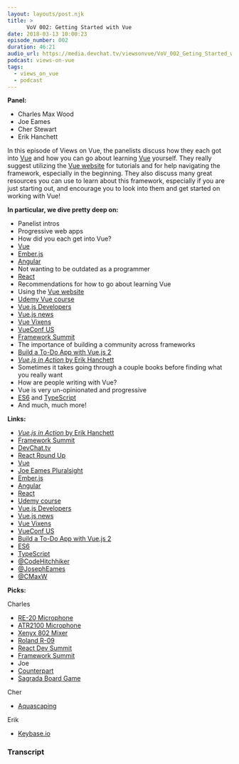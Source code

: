```yaml
---
layout: layouts/post.njk
title: >
      VoV 002: Getting Started with Vue
date: 2018-03-13 10:00:23
episode_number: 002
duration: 46:21
audio_url: https://media.devchat.tv/viewsonvue/VoV_002_Geting_Started_with_Vue.mp3
podcast: views-on-vue
tags: 
  - views_on_vue
  - podcast
---
```


 **Panel:**

- Charles Max Wood
- Joe Eames 
- Cher Stewart
- Erik Hanchett

In this episode of Views on Vue, the panelists discuss how they each got into [Vue](https://vuejs.org/) and how you can go about learning [Vue](https://vuejs.org/) yourself. They really suggest utilizing the [Vue website](https://vuejs.org/) for tutorials and for help navigating the framework, especially in the beginning. They also discuss many great resources you can use to learn about this framework, especially if you are just starting out, and encourage you to look into them and get started on working with Vue!

**In particular, we dive pretty deep on:**

- Panelist intros
- Progressive web apps
- How did you each get into Vue?
- [Vue](https://vuejs.org/)
- [Ember.js](https://www.emberjs.com/)
- [Angular](https://angular.io/)
- Not wanting to be outdated as a programmer
- [React](https://reactjs.org/)
- Recommendations for how to go about learning Vue
- Using the [Vue website](https://vuejs.org/)
- [Udemy Vue course](https://www.udemy.com/vuejs-2-the-complete-guide/)
- [Vue.js Developers](https://vuejsdevelopers.com/)
- [Vue.js news](https://www.getrevue.co/profile/vuenewsletter)
- [Vue Vixens](https://vuevixens.org/)
- [VueConf US](http://us.vuejs.org/)
- [Framework Summit](https://www.frameworksummit.com/)
- The importance of building a community across frameworks
- [Build a To-Do App with Vue.js 2](https://scotch.io/tutorials/build-a-to-do-app-with-vue-js-2)
- [_Vue.js in Action_ by Erik Hanchett](https://www.amazon.com/Vue-js-Action-Eric-Hanchett/dp/1617294624)
- Sometimes it takes going through a couple books before finding what you really want
- How are people writing with Vue?
- Vue is very un-opinionated and progressive
- [ES6](https://es6.io/) and [TypeScript](https://www.typescriptlang.org/) 
- And much, much more!

**Links:**

- [_Vue.js in Action_ by Erik Hanchett](https://www.amazon.com/Vue-js-Action-Eric-Hanchett/dp/1617294624)
- [Framework Summit](https://www.frameworksummit.com/)
- [DevChat.tv](https://devchat.tv/)
- [React Round Up](https://devchat.tv/react-round-up)
- [Vue](https://vuejs.org/)
- [Joe Eames Pluralsight](https://www.pluralsight.com/authors/joe-eames)
- [Ember.js](https://www.emberjs.com/)
- [Angular](https://angular.io/)
- [React](https://reactjs.org/)
- [Udemy course](https://www.udemy.com/vuejs-2-the-complete-guide/)
- [Vue.js Developers](https://vuejsdevelopers.com/)
- [Vue.js news](https://www.getrevue.co/profile/vuenewsletter)
- [Vue Vixens](https://vuevixens.org/)
- [VueConf US](http://us.vuejs.org/)
- [Build a To-Do App with Vue.js 2](https://scotch.io/tutorials/build-a-to-do-app-with-vue-js-2)
- [ES6](https://es6.io/)
- [TypeScript](https://www.typescriptlang.org/)
- [@CodeHitchhiker](https://twitter.com/codehitchhiker?lang=en)
- [@JosephEames](https://twitter.com/josepheames?lang=en)
- [@CMaxW](https://twitter.com/cmaxw?ref_src=twsrc%255Egoogle%257Ctwcamp%255Eserp%257Ctwgr%255Eauthor)

**Picks:**

Charles

- [RE-20 Microphone](https://www.amazon.com/Electro-Voice-RE-20-Cardioid-Microphone/dp/B000Z7LLQ0)
- [ATR2100 Microphone](https://www.amazon.com/Audio-Technica-ATR2100-USB-Cardioid-Dynamic-Microphone/dp/B004QJOZS4)
- [Xenyx 802 Mixer](https://www.amazon.com/Behringer-802-Premium-8-Input-Preamps/dp/B000J5XS3C)
- [Roland R-09](https://www.roland.com/us/products/r-09/)
- [React Dev Summit](https://reactdevsummit.com/)
- [Framework Summit](https://www.frameworksummit.com/)
- Joe
- [Counterpart](http://www.imdb.com/title/tt4643084/)
- [Sagrada Board Game](https://www.amazon.com/Floodgate-Games-Sagrada-Board-Game/dp/B01MTG2QY2)

Cher

- [Aquascaping](https://aquariuminfo.org/aquascaping.html)

Erik

- [Keybase.io](https://keybase.io/)


### Transcript


